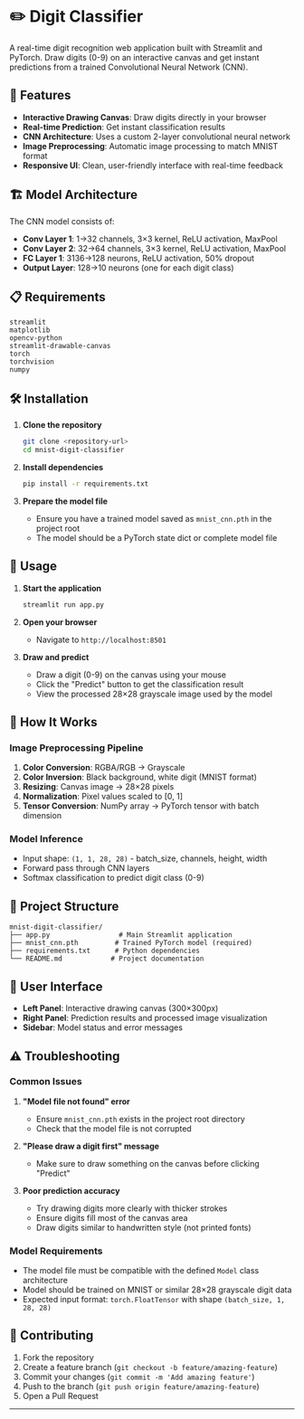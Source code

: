 # ✏️ Digit Classifier

A real-time digit recognition web application built with Streamlit and PyTorch. Draw digits (0-9) on an interactive canvas and get instant predictions from a trained Convolutional Neural Network (CNN).


## 🚀 Features

- **Interactive Drawing Canvas**: Draw digits directly in your browser
- **Real-time Prediction**: Get instant classification results
- **CNN Architecture**: Uses a custom 2-layer convolutional neural network
- **Image Preprocessing**: Automatic image processing to match MNIST format
- **Responsive UI**: Clean, user-friendly interface with real-time feedback

## 🏗️ Model Architecture

The CNN model consists of:
- **Conv Layer 1**: 1→32 channels, 3×3 kernel, ReLU activation, MaxPool
- **Conv Layer 2**: 32→64 channels, 3×3 kernel, ReLU activation, MaxPool
- **FC Layer 1**: 3136→128 neurons, ReLU activation, 50% dropout
- **Output Layer**: 128→10 neurons (one for each digit class)

## 📋 Requirements

```
streamlit
matplotlib
opencv-python
streamlit-drawable-canvas
torch
torchvision
numpy
```

## 🛠️ Installation

1. **Clone the repository**
   ```bash
   git clone <repository-url>
   cd mnist-digit-classifier
   ```

2. **Install dependencies**
   ```bash
   pip install -r requirements.txt
   ```

3. **Prepare the model file**
   - Ensure you have a trained model saved as `mnist_cnn.pth` in the project root
   - The model should be a PyTorch state dict or complete model file

## 🎯 Usage

1. **Start the application**
   ```bash
   streamlit run app.py
   ```

2. **Open your browser**
   - Navigate to `http://localhost:8501`

3. **Draw and predict**
   - Draw a digit (0-9) on the canvas using your mouse
   - Click the "Predict" button to get the classification result
   - View the processed 28×28 grayscale image used by the model

## 🔧 How It Works

### Image Preprocessing Pipeline
1. **Color Conversion**: RGBA/RGB → Grayscale
2. **Color Inversion**: Black background, white digit (MNIST format)
3. **Resizing**: Canvas image → 28×28 pixels
4. **Normalization**: Pixel values scaled to [0, 1]
5. **Tensor Conversion**: NumPy array → PyTorch tensor with batch dimension

### Model Inference
- Input shape: `(1, 1, 28, 28)` - batch_size, channels, height, width
- Forward pass through CNN layers
- Softmax classification to predict digit class (0-9)

## 📁 Project Structure

```
mnist-digit-classifier/
├── app.py                 # Main Streamlit application
├── mnist_cnn.pth         # Trained PyTorch model (required)
├── requirements.txt      # Python dependencies
└── README.md            # Project documentation
```

## 🎨 User Interface

- **Left Panel**: Interactive drawing canvas (300×300px)
- **Right Panel**: Prediction results and processed image visualization
- **Sidebar**: Model status and error messages

## ⚠️ Troubleshooting

### Common Issues

1. **"Model file not found" error**
   - Ensure `mnist_cnn.pth` exists in the project root directory
   - Check that the model file is not corrupted

2. **"Please draw a digit first" message**
   - Make sure to draw something on the canvas before clicking "Predict"

3. **Poor prediction accuracy**
   - Try drawing digits more clearly with thicker strokes
   - Ensure digits fill most of the canvas area
   - Draw digits similar to handwritten style (not printed fonts)

### Model Requirements
- The model file must be compatible with the defined `Model` class architecture
- Model should be trained on MNIST or similar 28×28 grayscale digit data
- Expected input format: `torch.FloatTensor` with shape `(batch_size, 1, 28, 28)`

## 🤝 Contributing

1. Fork the repository
2. Create a feature branch (`git checkout -b feature/amazing-feature`)
3. Commit your changes (`git commit -m 'Add amazing feature'`)
4. Push to the branch (`git push origin feature/amazing-feature`)
5. Open a Pull Request

---

